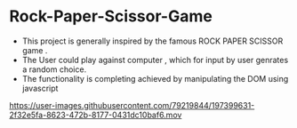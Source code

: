 # Rock-Paper-Scissor-Game

* This project is generally inspired by the famous ROCK PAPER SCISSOR game .
* The User could play against computer , which for input by user genrates a random choice.
* The functionality is completing achieved by manipulating the DOM using javascript






https://user-images.githubusercontent.com/79219844/197399631-2f32e5fa-8623-472b-8177-0431dc10baf6.mov

